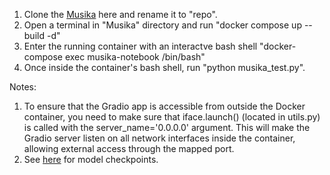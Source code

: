 1. Clone the [Musika](https://github.com/marcoppasini/musika) here and rename it to "repo".
2. Open a terminal in "Musika" directory and run "docker compose up --build -d"
3. Enter the running container with an interactve bash shell "docker-compose exec musika-notebook /bin/bash"
4. Once inside the container's bash shell, run "python musika_test.py". 

Notes:
1. To ensure that the Gradio app is accessible from outside the Docker container, you need to make sure that iface.launch() (located in utils.py) is called with the server_name='0.0.0.0' argument. This will make the Gradio server listen on all network interfaces inside the container, allowing external access through the mapped port.
2. See [here](https://huggingface.co/musika) for model checkpoints.